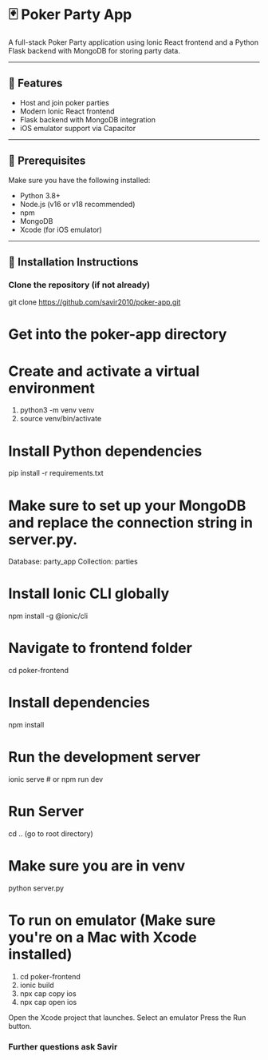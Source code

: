 # 🃏 Poker Party App

A full-stack Poker Party application using Ionic React frontend and a Python Flask backend with MongoDB for storing party data.

---

## 🚀 Features

- Host and join poker parties
- Modern Ionic React frontend
- Flask backend with MongoDB integration
- iOS emulator support via Capacitor

---

## 🧰 Prerequisites

Make sure you have the following installed:

- Python 3.8+
- Node.js (v16 or v18 recommended)
- npm
- MongoDB 
- Xcode (for iOS emulator)

---

## 🔧 Installation Instructions

### Clone the repository (if not already)

git clone https://github.com/savir2010/poker-app.git
# Get into the poker-app directory
# Create and activate a virtual environment
1. python3 -m venv venv
2. source venv/bin/activate 

# Install Python dependencies
pip install -r requirements.txt

# Make sure to set up your MongoDB and replace the connection string in server.py.
Database: party_app
Collection: parties

# Install Ionic CLI globally
npm install -g @ionic/cli

# Navigate to frontend folder
cd poker-frontend

# Install dependencies
npm install

# Run the development server
ionic serve   # or npm run dev

# Run Server
cd .. (go to root directory)

# Make sure you are in venv
python server.py

# To run on emulator (Make sure you're on a Mac with Xcode installed)

1. cd poker-frontend
2. ionic build
3. npx cap copy ios
4. npx cap open ios

Open the Xcode project that launches.
Select an emulator
Press the Run button.


### Further questions ask Savir
